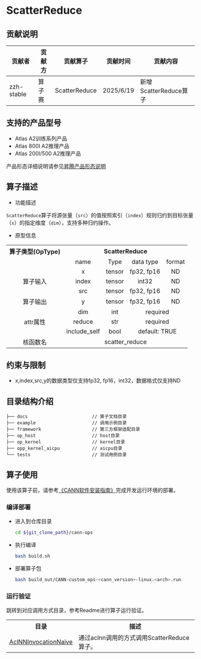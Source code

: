 # ScatterReduce
## 贡献说明
| 贡献者        | 贡献方 | 贡献算子          | 贡献时间      | 贡献内容              |
|------------|-----|---------------|-----------|-------------------|
| zzh-stable | 算子赛 | ScatterReduce | 2025/6/19 | 新增ScatterReduce算子 |

## 支持的产品型号
- Atlas A2训练系列产品
- Atlas 800I A2推理产品
- Atlas 200I/500 A2推理产品

产品形态详细说明请参见[昇腾产品形态说明](http://www.hiascend.com/document/redirect/CannCommunityProductForm)

## 算子描述
- 功能描述

`ScatterReduce`算子将源张量（`src`）的值按照索引（`index`）规则归约到目标张量（`x`）的指定维度（`dim`），支持多种归约操作。

- 原型信息

<table>
<tr><th align="center">算子类型(OpType)</th><th colspan="4" align="center">ScatterReduce</th></tr>  
<tr><td align="center"> </td><td align="center">name</td><td align="center">Type</td><td align="center">data type</td><td align="center">format</td></tr>  
<tr><td rowspan="3" align="center">算子输入</td>
    <td align="center">x</td><td align="center">tensor</td><td align="center">fp32, fp16</td><td align="center">ND</td></tr>  
    <td align="center">index</td><td align="center">tensor</td><td align="center">int32</td><td align="center">ND</td></tr>  
    <td align="center">src</td><td align="center">tensor</td><td align="center">fp32, fp16</td><td align="center">ND</td></tr>  
<tr><td rowspan="1" align="center">算子输出</td>
    <td align="center">y</td><td align="center">tensor</td><td align="center">fp32, fp16</td><td align="center">ND</td></tr>  
<tr><td rowspan="3" align="center">attr属性</td>
    <td align="center">dim</td><td align="center">int</td><td colspan="2" align="center">required</td></tr>
    <td align="center">reduce</td><td align="center">str</td><td colspan="2" align="center">required</td></tr>
    <td align="center">include_self</td><td align="center">bool</td><td colspan="2" align="center">default: TRUE</td></tr>
<tr><td rowspan="1" align="center">核函数名</td><td colspan="4" align="center">scatter_reduce</td></tr>  
</table>

## 约束与限制
- x,index,src,y的数据类型仅支持fp32, fp16，int32，数据格式仅支持ND

## 目录结构介绍
```
├── docs                        // 算子文档目录
├── example                     // 调用示例目录
├── framework                   // 第三方框架适配目录
├── op_host                     // host目录
├── op_kernel                   // kernel目录
├── opp_kernel_aicpu            // aicpu目录
└── tests                       // 测试用例目录
```

## 算子使用
使用该算子前，请参考[《CANN软件安装指南》](https://hiascend.com/document/redirect/CannCommunityInstSoftware)完成开发运行环境的部署。

### 编译部署
  - 进入到仓库目录

    ```bash
    cd ${git_clone_path}/cann-ops
    ```

  - 执行编译

    ```bash
    bash build.sh
    ```

  - 部署算子包

    ```bash
    bash build_out/CANN-custom_ops-<cann_version>-linux.<arch>.run
    ```
### 运行验证
跳转到对应调用方式目录，参考Readme进行算子运行验证。
<table>
    <th>目录</th><th>描述</th>
    <tr>
        <td><a href="./examples/AclNNInvocationNaive"> AclNNInvocationNaive</td><td>通过aclnn调用的方式调用ScatterReduce算子。</td>
    </tr>
</table>

